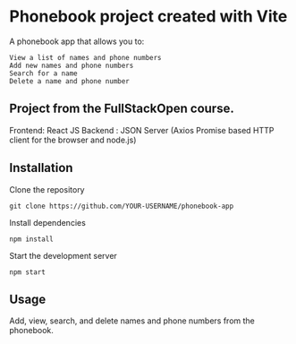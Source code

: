 # Phonebook project created with Vite

A phonebook app that allows you to:

    View a list of names and phone numbers
    Add new names and phone numbers
    Search for a name
    Delete a name and phone number

## Project from the FullStackOpen course.

Frontend: React JS
Backend : JSON Server (Axios Promise based HTTP client for the browser and node.js)

## Installation
Clone the repository

    git clone https://github.com/YOUR-USERNAME/phonebook-app

Install dependencies

    npm install

Start the development server

    npm start

## Usage

Add, view, search, and delete names and phone numbers from the phonebook.

```